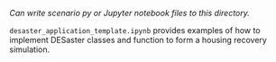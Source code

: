 
*Can write scenario py or Jupyter notebook files to this directory.*

`desaster_application_template.ipynb` provides examples of how to implement DESaster classes and function to form a housing recovery simulation.
